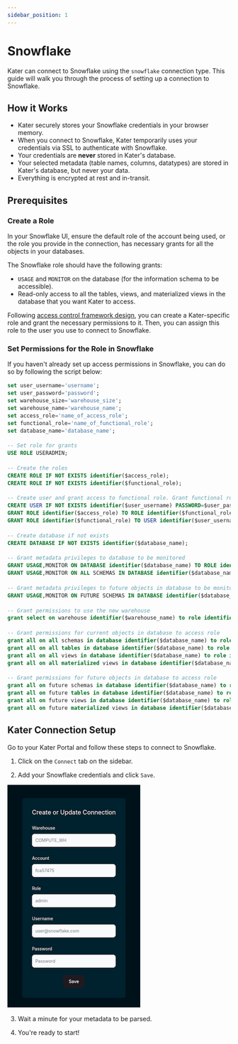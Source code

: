 ```yaml
---
sidebar_position: 1
---
```


# Snowflake

Kater can connect to Snowflake using the `snowflake` connection type. This guide will walk you through the process of setting up a connection to Snowflake.

## How it Works
* Kater securely stores your Snowflake credentials in your browser memory. 
* When you connect to Snowflake, Kater temporarily uses your credentials via SSL to authenticate with Snowflake. 
* Your credentials are **never** stored in Kater's database.  
* Your selected metadata (table names, columns, datatypes) are stored in Kater's database, but never your data. 
* Everything is encrypted at rest and in-transit. 

## Prerequisites
### Create a Role
In your Snowflake UI, ensure the default role of the account being used, or the role you provide in the connection, has necessary grants for all the objects in your databases.

The Snowflake role should have the following grants:
- `USAGE` and `MONITOR` on the database (for the information schema to be accessible).
- Read-only access to all the tables, views, and materialized views in the database that you want Kater to access.

Following [access control framework design](../../blog/Access%20Control%20Framework%20Design), you can create a Kater-specific role and grant the necessary permissions to it. Then, you can assign this role to the user you use to connect to Snowflake.

### Set Permissions for the Role in Snowflake
If you haven't already set up access permissions in Snowflake, you can do so by following the script below:

```sql
set user_username='username';
set user_password='password';
set warehouse_size='warehouse_size';
set warehouse_name='warehouse_name';
set access_role='name_of_access_role';
set functional_role='name_of_functional_role';
set database_name='database_name';

-- Set role for grants
USE ROLE USERADMIN;

-- Create the roles
CREATE ROLE IF NOT EXISTS identifier($access_role);
CREATE ROLE IF NOT EXISTS identifier($functional_role);

-- Create user and grant access to functional role. Grant functional role access to access role.
CREATE USER IF NOT EXISTS identifier($user_username) PASSWORD=$user_password DEFAULT_ROLE=$functional_role;
GRANT ROLE identifier($access_role) TO ROLE identifier($functional_role);
GRANT ROLE identifier($functional_role) TO USER identifier($user_username);

-- Create database if not exists
CREATE DATABASE IF NOT EXISTS identifier($database_name);

-- Grant metadata privileges to database to be monitored
GRANT USAGE,MONITOR ON DATABASE identifier($database_name) TO ROLE identifier($access_role);
GRANT USAGE,MONITOR ON ALL SCHEMAS IN DATABASE identifier($database_name) TO ROLE identifier($access_role);

-- Grant metadata privileges to future objects in database to be monitored
GRANT USAGE,MONITOR ON FUTURE SCHEMAS IN DATABASE identifier($database_name) TO ROLE identifier($access_role);

-- Grant permissions to use the new warehouse
grant select on warehouse identifier($warehouse_name) to role identifier($access_role);

-- Grant permissions for current objects in database to access role
grant all on all schemas in database identifier($database_name) to role identifier($access_role);
grant all on all tables in database identifier($database_name) to role identifier($access_role);
grant all on all views in database identifier($database_name) to role identifier($access_role);
grant all on all materialized views in database identifier($database_name) to role identifier($access_role);

-- Grant permissions for future objects in database to access role
grant all on future schemas in database identifier($database_name) to role identifier($access_role);
grant all on future tables in database identifier($database_name) to role identifier($access_role);
grant all on future views in database identifier($database_name) to role identifier($access_role);
grant all on future materialized views in database identifier($database_name) to role identifier($access_role);
```

## Kater Connection Setup
Go to your Kater Portal and follow these steps to connect to Snowflake.

1. Click on the `Connect` tab on the sidebar.

2. Add your Snowflake credentials and click `Save`. 

![Add Snowflake](../../static/img/snowflake_connection.png)

3. Wait a minute for your metadata to be parsed. 

4. You're ready to start!